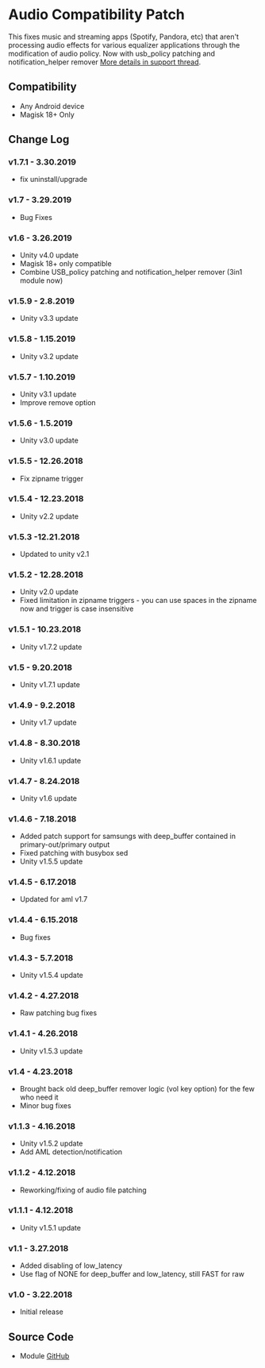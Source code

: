 # Audio Compatibility Patch
This fixes music and streaming apps (Spotify, Pandora, etc) that aren't processing audio effects for various equalizer applications through the modification of audio policy. Now with usb_policy patching and notification_helper remover [More details in support thread](https://forum.xda-developers.com/apps/magisk/module-universal-deepbuffer-remover-t3577067).


## Compatibility
* Any Android device
* Magisk 18+ Only

## Change Log
### v1.7.1 - 3.30.2019
* fix uninstall/upgrade

### v1.7 - 3.29.2019
* Bug Fixes

### v1.6 - 3.26.2019
* Unity v4.0 update
* Magisk 18+ only compatible
* Combine USB_policy patching and notification_helper remover (3in1 module now)

### v1.5.9 - 2.8.2019
* Unity v3.3 update

### v1.5.8 - 1.15.2019
* Unity v3.2 update

### v1.5.7 - 1.10.2019
* Unity v3.1 update
* Improve remove option

### v1.5.6 - 1.5.2019
* Unity v3.0 update

### v1.5.5 - 12.26.2018
* Fix zipname trigger

### v1.5.4 - 12.23.2018
* Unity v2.2 update

### v1.5.3 -12.21.2018
* Updated to unity v2.1

### v1.5.2 - 12.28.2018
* Unity v2.0 update
* Fixed limitation in zipname triggers - you can use spaces in the zipname now and trigger is case insensitive

### v1.5.1 - 10.23.2018
* Unity v1.7.2 update

### v1.5 - 9.20.2018
* Unity v1.7.1 update

### v1.4.9 - 9.2.2018
* Unity v1.7 update

### v1.4.8 - 8.30.2018
* Unity v1.6.1 update

### v1.4.7 - 8.24.2018
* Unity v1.6 update

### v1.4.6 - 7.18.2018
* Added patch support for samsungs with deep_buffer contained in primary-out/primary output
* Fixed patching with busybox sed
* Unity v1.5.5 update

### v1.4.5 - 6.17.2018
* Updated for aml v1.7

### v1.4.4 - 6.15.2018
* Bug fixes

### v1.4.3 - 5.7.2018
* Unity v1.5.4 update

### v1.4.2 - 4.27.2018
* Raw patching bug fixes

### v1.4.1 - 4.26.2018
* Unity v1.5.3 update

### v1.4 - 4.23.2018
* Brought back old deep_buffer remover logic (vol key option) for the few who need it
* Minor bug fixes

### v1.1.3 - 4.16.2018
* Unity v1.5.2 update
* Add AML detection/notification

### v1.1.2 - 4.12.2018
* Reworking/fixing of audio file patching

### v1.1.1 - 4.12.2018
* Unity v1.5.1 update

### v1.1 - 3.27.2018
* Added disabling of low_latency
* Use flag of NONE for deep_buffer and low_latency, still FAST for raw

### v1.0 - 3.22.2018
* Initial release

## Source Code
* Module [GitHub](https://github.com/therealahrion/Audio-Compatibility-Patch)
